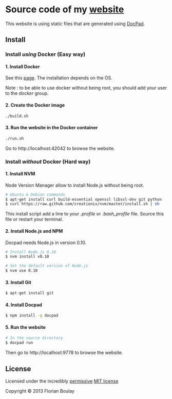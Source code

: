 <!-- TITLE/ -->

# Source code of my [website](http://blog.boulay.eu)

<!-- /TITLE -->

This website is using static files that are generated using [DocPad](http://docpad.org).


## Install

### Install *using* Docker (Easy way)

#### 1\. Install Docker

See this [page](http://docs.docker.io/en/latest/installation/). The installation depends on the OS.

Note : to be able to use docker without being root, you should add your user to the _docker_ group.

#### 2\. Create the Docker image

```bash
./build.sh
```

#### 3\. Run the website in the Docker container

```bash
./run.sh
```

Go to http://localhost:42042 to browse the website.


### Install *without* Docker (Hard way)

#### 1\. Install NVM

Node Version Manager allow to install Node.js without being root.

```bash
# Ubuntu & Debian commands
$ apt-get install curl build-essential openssl libssl-dev git python
$ curl https://raw.github.com/creationix/nvm/master/install.sh | sh
```

This install script add a line to your *.profile* or *.bash_profile* file. Source this file or restart your terminal.

#### 2\. Install Node.js and NPM

Docpad needs Node.js in version 0.10.

```bash
# Install Node.js 0.10
$ nvm install v0.10

# Set the default version of Node.js
$ nvm use 0.10
```

#### 3\. Install Git

```bash
$ apt-get install git
```

#### 4\. Install Docpad

```bash
$ npm install -g docpad
```

#### 5\. Run the website

```bash
# In the source directory
$ docpad run
```

Then go to http://localhost:9778 to browse the website.

<!-- LICENSE/ -->

## License

Licensed under the incredibly [permissive](http://en.wikipedia.org/wiki/Permissive_free_software_licence) [MIT license](http://creativecommons.org/licenses/MIT/)

Copyright &copy; 2013 Florian Boulay

<!-- /LICENSE -->

